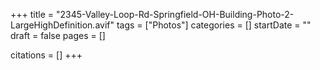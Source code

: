 +++
title = "2345-Valley-Loop-Rd-Springfield-OH-Building-Photo-2-LargeHighDefinition.avif"
tags = ["Photos"]
categories = []
startDate = ""
draft = false
pages = []

citations = []
+++
